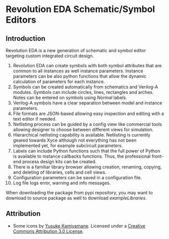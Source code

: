 # Revolution EDA Schematic/Symbol Editors

## Introduction

Revolution EDA is a new generation of schematic and symbol editor targeting custom integrated circuit design.

1. Revolution EDA can create symbols with both symbol attributes that are common to all instances as well instance parameters. Instance parameters can be also python functions that allow the dynamic calculation of parameters for each instance.
2. Symbols can be created automatically from schematics and Verilog-A modules. Symbols can include circles, lines, rectangles and arches. Notes can be entered on symbols using *Normal* labels.
3. Verilog-A symbols have a clear separation between model and instance parameters.
4. File formats are JSON-based allowing easy inspection and editing with a text editor if needed.
5. Netlisting process can be guided by a config view like commercial tools allowing designer to choose between different views for simulation.
6. Hierarchical netlisting capability is available. Netlisting is currently geared towards Xyce although not everything has not been implemented yet, for example subcircuit parameters.
7. Labels can include Python functions such that the full power of Python is available to instance callbacks functions. Thus, the professional front-end process design kits can be created.
8. There is a familiar library browser allowing creation, renaming, copying, and deleting of libraries, cells and cell views.
9. Configuration parameters can be saved in a configuration file.
10. Log file logs error, warning and info messages.

When downloading the package from pypi repository, you may want to download to source package as well to download *exampleLibraries*.

## Attribution

- Some icons by [Yusuke Kamiyamane](http://p.yusukekamiyamane.com/). Licensed under a [Creative Commons Attribution 3.0 License](http://creativecommons.org/licenses/by/3.0/).
